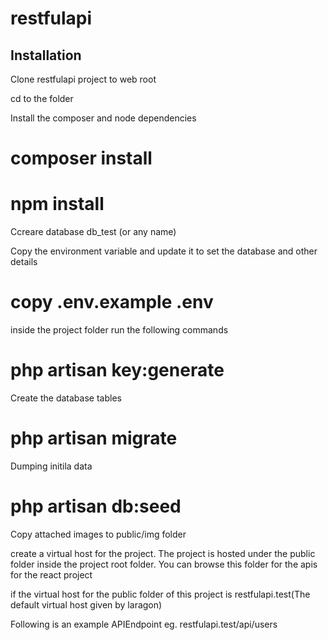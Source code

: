 # restfulapi

## Installation

Clone restfulapi project to web root

cd to the folder

Install the composer and node dependencies

# composer install

# npm install

Ccreare database db_test (or any name)

Copy the environment variable and update it to set the database and other details

# copy .env.example .env

inside the project folder run the following commands

# php artisan key:generate

Create the database tables
# php artisan migrate

Dumping initila data
# php artisan db:seed

Copy attached images to public/img folder

create a virtual host for the project. The project is hosted under the public folder inside the project root folder. You can browse this folder for the apis for the react project

if the virtual host for the public folder of this project is restfulapi.test(The default virtual host given by laragon)

Following is an example APIEndpoint
eg. restfulapi.test/api/users
